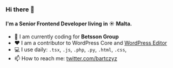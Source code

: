 ### Hi there :wave:

#### I'm a Senior Frontend Developer living in :sunny: Malta.

- :office: I am currently coding for **Betsson Group**
- :hearts: I am a contributor to WordPress Core and [WordPress Editor](https://github.com/WordPress/gutenberg)
- :computer: I use daily: `.tsx`, `.js`, `.php`, `.py`, `.html`, `.css`,
- :mailbox: How to reach me: [twitter.com/bartczyz](https://twitter.com/bartczyz)
